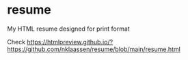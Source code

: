 # resume
My HTML resume designed for print format

Check
https://htmlpreview.github.io/?https://github.com/nklaassen/resume/blob/main/resume.html
